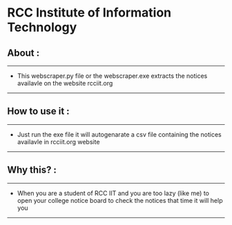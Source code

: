 # RCC Institute of Information Technology
## About :
---
* This webscraper.py file or the webscraper.exe extracts the notices availavle on the website rcciit.org
---

## How to use it :
---
* Just run the exe file it will autogenarate a csv file containing the notices availavle in rcciit.org website
---

## Why this? :
---
* When you are a student of RCC IIT and  you are too lazy (like me) to open your college notice board to check the notices that time it will help you
---
